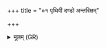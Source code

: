 +++
title = "०१ पृथिवी दण्डो अन्तरिक्षम्"

+++
<details><summary>मूलम् (GR)</summary>

पृथिवी दण्डो अन्तरिक्षं गर्भो  
द्यौः कशा विद्युत् प्रकशः ।  
मधोः कशासि घृताची हिरण्ययो बिन्दुः ॥
</details>